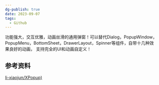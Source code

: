 ```yaml
---
dg-publish: true
date: 2023-09-07
tags:
  - Github
---
```

功能强大，交互优雅，动画丝滑的通用弹窗！可以替代Dialog，PopupWindow，PopupMenu，BottomSheet，DrawerLayout，Spinner等组件，自带十几种效果良好的动画， 支持完全的UI和动画自定义！

## 参考资料
[li-xiaojun/XPopup)](https://github.com/li-xiaojun/XPopup)